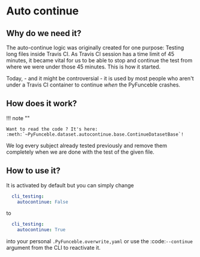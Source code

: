 # Auto continue

## Why do we need it?

The auto-continue logic was originally created for one purpose: Testing long
files inside Travis CI.
As Travis CI session has a time limit of 45 minutes, it became vital for us to
be able to stop and continue the test from where we were under those 45 minutes.
This is how it started.

Today, - and it might be controversial - it is used by most people who aren't
under a Travis CI container to continue *when* the PyFunceble crashes.

## How does it work?

!!! note ""

    Want to read the code ? It's here:
    :meth:`~PyFunceble.dataset.autocontinue.base.ContinueDatasetBase`!

We log every subject already tested previously and remove them completely
when we are done with the test of the given file.

## How to use it?

It is activated by default but you can simply change

```yaml
  cli_testing:
    autocontinue: False
```

to

```yaml
  cli_testing:
    autocontinue: True
```

into your personal `.PyFunceble.overwrite,yaml` or use the :code:`--continue`
argument from the CLI to reactivate it.
